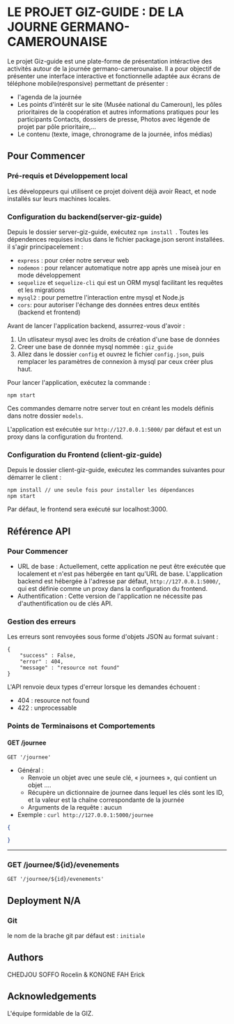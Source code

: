 # LE PROJET GIZ-GUIDE : DE LA JOURNE GERMANO-CAMEROUNAISE

Le projet Giz-guide est une plate-forme de présentation intéractive des activités autour de la journée germano-camerounaise. Il a pour objectif de présenter une interface interactive et fonctionnelle adaptée aux écrans de téléphone mobile(responsive) permettant de présenter :
- l'agenda de la journée
- Les points d'intérêt sur le site (Musée national du Cameroun), les pôles prioritaires de la coopération et autres informations pratiques pour les participants  Contacts, dossiers de presse, Photos avec légende de projet par pôle prioritaire,...
- Le contenu (texte, image, chronograme de la journée, infos médias)

## Pour Commencer

### Pré-requis et Développement local
Les développeurs qui utilisent ce projet doivent déjà avoir React, et node installés sur leurs machines locales.

### Configuration du backend(server-giz-guide)

Depuis le dossier server-giz-guide, exécutez `npm install `. Toutes les dépendences requises inclus dans le fichier package.json seront installées. il s'agir principacelement : 
- `express` : pour créer notre serveur web
- `nodemon` : pour relancer automatique notre app après une miseà jour en mode développement
- `sequelize` et `sequelize-cli` qui est un ORM mysql facilitant les requêtes et les migrations
- `mysql2` : pour pemettre l'interaction entre mysql et Node.js
- `cors`: pour autoriser l'échange des données entres deux entités (backend et frontend)

Avant de lancer l'application backend, assurrez-vous d'avoir :
1. Un utlisateur mysql avec les droits de création d'une base de données
2. Creer une base de donnée mysql nommée : `giz_guide`
3. Allez dans le dossier `config` et ouvrez le fichier `config.json`, puis remplacer les paramètres de connexion à mysql par ceux créer plus haut.

Pour lancer l'application, exécutez la commande : 
```
npm start
```

Ces commandes demarre notre server tout en créant les models définis dans notre dossier `models`.

L'application est exécutée sur `http://127.0.0.1:5000/` par défaut et est un proxy dans la configuration du frontend. 

### Configuration du Frontend (client-giz-guide)

Depuis le dossier client-giz-guide, exécutez les commandes suivantes pour démarrer le client : 
```
npm install // une seule fois pour installer les dépendances
npm start 
```

Par défaut, le frontend sera exécuté sur localhost:3000.


## Référence API

### Pour Commencer
- URL de base : Actuellement, cette application ne peut être exécutée que localement et n'est pas hébergée en tant qu'URL de base. L'application backend est hébergée à l'adresse par défaut, `http://127.0.0.1:5000/`, qui est définie comme un proxy dans la configuration du frontend. 
- Authentification : Cette version de l'application ne nécessite pas d'authentification ou de clés API. 

### Gestion des erreurs
Les erreurs sont renvoyées sous forme d'objets JSON au format suivant :
```
{
    "success" : False, 
    "error" : 404,
    "message" : "resource not found"
}
```
L'API renvoie deux types d'erreur lorsque les demandes échouent :
- 404 : resource not found
- 422 : unprocessable

### Points de Terminaisons  et Comportements

#### GET /journee

`GET '/journee'`

- Général :
    - Renvoie un objet avec une seule clé, « journees », qui contient un objet ....
    - Récupère un dictionnaire de journee dans lequel les clés sont les ID, et la valeur est la chaîne correspondante de la journée
    - Arguments de la requête : aucun
- Exemple : `curl http://127.0.0.1:5000/journee`

```json 
{

}
```

---
### GET /journee/${id}/evenements

`GET '/journee/${id}/evenements'`


## Deployment N/A
### Git
le nom de la brache git par défaut est : `initiale`

## Authors
CHEDJOU SOFFO Rocelin & KONGNE FAH Erick

## Acknowledgements 
L'équipe formidable de la GIZ.
